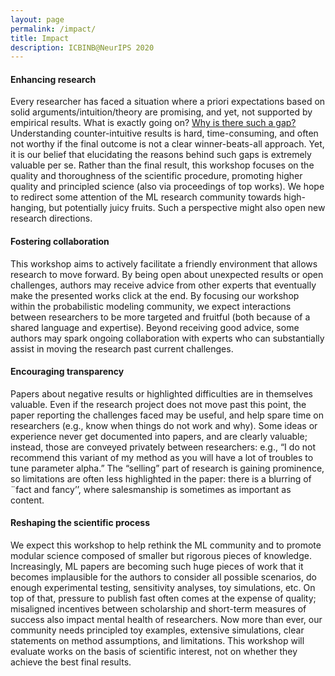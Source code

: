 ```yaml
---
layout: page
permalink: /impact/
title: Impact
description: ICBINB@NeurIPS 2020
---
```


#### Enhancing research

Every researcher has faced a situation where a priori  expectations based on solid arguments/intuition/theory are promising, and yet, not supported by empirical results. What is exactly going on? [Why is there such a gap?](https://researchinprogress.tumblr.com/post/38702387620/theory-vs-practice) Understanding counter-intuitive results is hard, time-consuming, and often not worthy if the final outcome is not a clear winner-beats-all approach. Yet, it is our belief that elucidating the reasons behind such gaps is extremely valuable per se. Rather than the final result, this workshop focuses on the quality and thoroughness of the scientific procedure, promoting higher quality and principled science (also via proceedings of top works). We hope to redirect some attention of the ML research community towards high-hanging, but potentially juicy fruits. Such a perspective might also open new research directions.

#### Fostering collaboration

This workshop aims to actively facilitate a friendly environment that allows research to move forward.  By being open about unexpected results or open challenges, authors may receive advice from other experts that eventually make the presented works click at the end. By focusing our workshop within the probabilistic modeling community, we expect interactions between researchers to be more targeted and fruitful (both because of a shared language and expertise). Beyond receiving good advice, some authors may spark ongoing collaboration with experts who can substantially assist in moving the research past current challenges.

#### Encouraging transparency

Papers about negative results or highlighted difficulties are in themselves valuable. Even if the research project does not move past this point, the paper reporting the challenges faced may be useful, and help spare time on researchers (e.g., know when things do not work and why). Some ideas or experience never get documented into papers, and are clearly valuable; instead, those are conveyed privately between researchers: e.g., “I do not recommend this variant of my method as you will have a lot of troubles to tune parameter alpha.” The “selling” part of research is gaining prominence, so limitations are often less highlighted in the paper: there is a blurring of ¨fact and fancy’’, where salesmanship is sometimes as important as content.

#### Reshaping the scientific process

We expect this workshop to help rethink the ML community and to promote modular science composed of smaller but rigorous pieces of knowledge. Increasingly, ML papers are becoming such huge pieces of work that it becomes implausible for the authors to consider all possible scenarios, do enough experimental testing, sensitivity analyses, toy simulations, etc. On top of that, pressure to publish fast often comes at the expense of quality; misaligned incentives between scholarship and short-term measures of success also impact mental health of researchers. Now more than ever, our community needs principled toy examples, extensive simulations, clear statements on method assumptions, and limitations. This workshop will evaluate works on the basis of scientific interest, not on whether they achieve the best final results.
